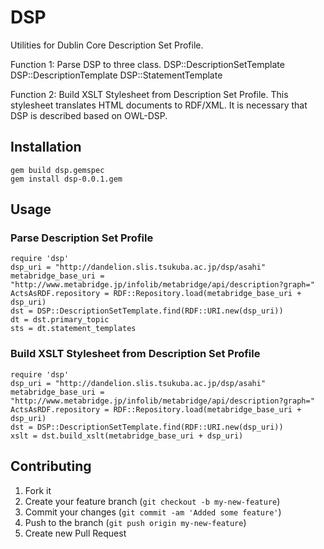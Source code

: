 # DSP

Utilities for Dublin Core Description Set Profile.

Function 1: Parse DSP to three class.
  DSP::DescriptionSetTemplate
  DSP::DescriptionTemplate
  DSP::StatementTemplate

Function 2: Build XSLT Stylesheet from Description Set Profile.
  This stylesheet translates HTML documents to RDF/XML.
  It is necessary that DSP is described based on OWL-DSP.

## Installation

    gem build dsp.gemspec
    gem install dsp-0.0.1.gem

## Usage

### Parse Description Set Profile
    require 'dsp'
    dsp_uri = "http://dandelion.slis.tsukuba.ac.jp/dsp/asahi"
    metabridge_base_uri = "http://www.metabridge.jp/infolib/metabridge/api/description?graph="
    ActsAsRDF.repository = RDF::Repository.load(metabridge_base_uri + dsp_uri)
    dst = DSP::DescriptionSetTemplate.find(RDF::URI.new(dsp_uri))
    dt = dst.primary_topic
    sts = dt.statement_templates

### Build XSLT Stylesheet from Description Set Profile
    require 'dsp'
    dsp_uri = "http://dandelion.slis.tsukuba.ac.jp/dsp/asahi"
    metabridge_base_uri = "http://www.metabridge.jp/infolib/metabridge/api/description?graph="
    ActsAsRDF.repository = RDF::Repository.load(metabridge_base_uri + dsp_uri)
    dst = DSP::DescriptionSetTemplate.find(RDF::URI.new(dsp_uri))
    xslt = dst.build_xslt(metabridge_base_uri + dsp_uri)

## Contributing

1. Fork it
2. Create your feature branch (`git checkout -b my-new-feature`)
3. Commit your changes (`git commit -am 'Added some feature'`)
4. Push to the branch (`git push origin my-new-feature`)
5. Create new Pull Request
